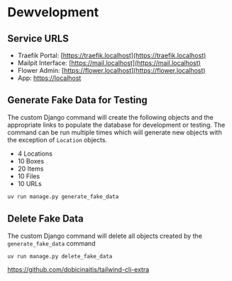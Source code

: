 # Dewvelopment

## Service URLS

* Traefik Portal: [https://traefik.localhost](https://traefik.localhost)
* Mailpit Interface: [https://mail.localhost](https://mail.localhost)
* Flower Admin: [https://flower.localhost](https://flower.localhost)
* App: [https://localhost](https://localhost)

## Generate Fake Data for Testing

The custom Django command will create the following objects and the appropriate links to populate the database for development or testing.  The command can be run multiple times which will generate new objects with the exception of `Location` objects.

* 4 Locations
* 10 Boxes
* 20 Items
* 10 Files
* 10 URLs

```bash
uv run manage.py generate_fake_data
```

## Delete Fake Data

The custom Django command will delete all objects created by the `generate_fake_data` command

```bash
uv run manage.py delete_fake_data
```


https://github.com/dobicinaitis/tailwind-cli-extra
